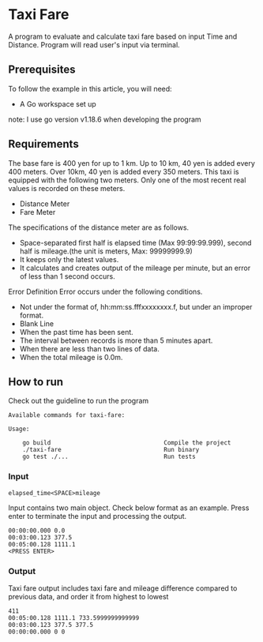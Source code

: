 # Taxi Fare

A program to evaluate and calculate taxi fare based on input Time and Distance. Program will read user's input via terminal.

## Prerequisites

To follow the example in this article, you will need:
- A Go workspace set up 

note: I use go version v1.18.6 when developing the program

## Requirements

The base fare is 400 yen for up to 1 km.
Up to 10 km, 40 yen is added every 400 meters.
Over 10km, 40 yen is added every 350 meters.
This taxi is equipped with the following two meters. Only one of the most recent real values is recorded on these meters.
- Distance Meter
- Fare Meter

The specifications of the distance meter are as follows.
- Space-separated first half is elapsed time (Max 99:99:99.999), second half is mileage.(the unit is meters, Max: 99999999.9)
- It keeps only the latest values.
- It calculates and creates output of the mileage per minute, but an error of less than 1 second occurs.

Error Definition
Error occurs under the following conditions.
- Not under the format of, hh:mm:ss.fff<SPACE>xxxxxxxx.f<LF>, but under an improper format.
- Blank Line
- When the past time has been sent.
- The interval between records is more than 5 minutes apart.
- When there are less than two lines of data.
- When the total mileage is 0.0m.

## How to run

Check out the guideline to run the program
```
Available commands for taxi-fare:

Usage:

    go build                                Compile the project
    ./taxi-fare                             Run binary
    go test ./...                           Run tests
```

### Input

```
elapsed_time<SPACE>mileage
```
Input contains two main object. Check below format as an example. Press enter to terminate the input and processing the output. 
```
00:00:00.000 0.0
00:03:00.123 377.5
00:05:00.128 1111.1
<PRESS ENTER>
```

### Output

Taxi fare output includes taxi fare and mileage difference compared to previous data, and order it from highest to lowest 
```
411
00:05:00.128 1111.1 733.5999999999999
00:03:00.123 377.5 377.5
00:00:00.000 0 0
```
